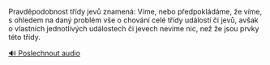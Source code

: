 
Pravděpodobnost třídy jevů znamená: Víme, nebo předpokládáme, že víme, s ohledem na daný problém vše o chování celé třídy událostí či jevů, avšak o vlastních jednotlivých událostech či jevech nevíme nic, než že jsou prvky této třídy.

[🔊 Poslechnout audio](/data/7-paragraphs/audio/chapter_29/para_008-Pravdpodobnost-tdy-jev-znamen-Vme-nebo-pe.mp3)
